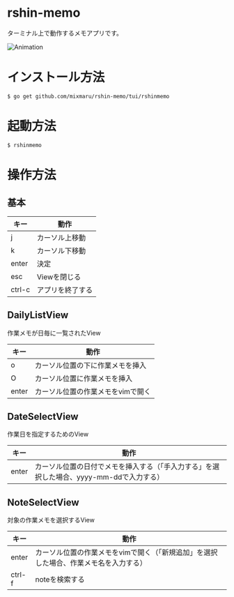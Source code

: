 # rshin-memo

ターミナル上で動作するメモアプリです。  

![Animation](https://user-images.githubusercontent.com/2360858/121778993-82a09780-cbd4-11eb-9c3d-3cbd705db189.gif)


# インストール方法
```
$ go get github.com/mixmaru/rshin-memo/tui/rshinmemo
```

# 起動方法
```
$ rshinmemo
```


# 操作方法
## 基本

|キー  |動作            |
|------|----------------|
|j     |カーソル上移動  |
|k     |カーソル下移動  |
|enter |決定            |
|esc   |Viewを閉じる    |
|ctrl-c|アプリを終了する|


## DailyListView

作業メモが日毎に一覧されたView

|キー |動作                             |
|-----|---------------------------------|
|o    |カーソル位置の下に作業メモを挿入 |
|O    |カーソル位置に作業メモを挿入     |
|enter|カーソル位置の作業メモをvimで開く|  

## DateSelectView

作業日を指定するためのView  

|キー |動作                                                                                  |
|-----|--------------------------------------------------------------------------------------|
|enter|カーソル位置の日付でメモを挿入する（「手入力する」を選択した場合、yyyy-mm-ddで入力する）|
  

## NoteSelectView

対象の作業メモを選択するView  

|キー  |動作                                                                                 |
|------|-------------------------------------------------------------------------------------|
|enter |カーソル位置の作業メモをvimで開く（「新規追加」を選択した場合、作業メモ名を入力する）|
|ctrl-f|noteを検索する                                                                       |

